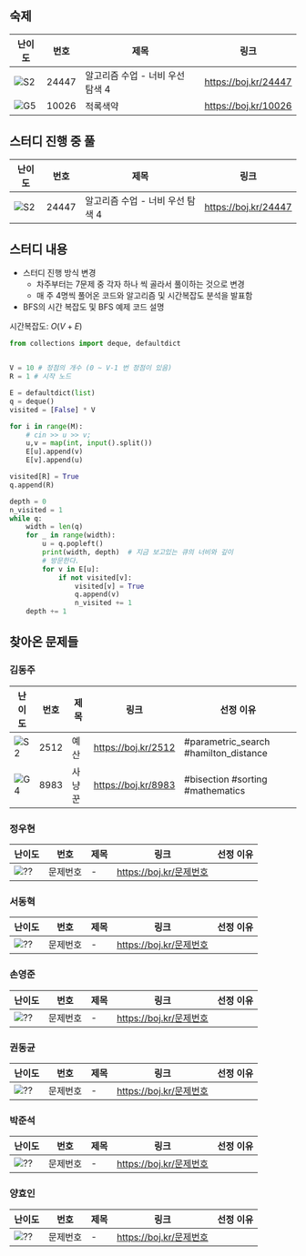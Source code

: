 ## 숙제

| 난이도 | 번호  | 제목                             | 링크                   |
| ------ | ----- | -------------------------------- | ---------------------- |
| ![S2]  | 24447 | 알고리즘 수업 - 너비 우선 탐색 4 | <https://boj.kr/24447> |
| ![G5]  | 10026 | 적록색약                         | <https://boj.kr/10026> |

## 스터디 진행 중 풀

| 난이도 | 번호  | 제목                             | 링크                   |
| ------ | ----- | -------------------------------- | ---------------------- |
| ![S2]  | 24447 | 알고리즘 수업 - 너비 우선 탐색 4 | <https://boj.kr/24447> |

## 스터디 내용

-   스터디 진행 방식 변경
    -   차주부터는 7문제 중 각자 하나 씩 골라서 풀이하는 것으로 변경
    -   매 주 4명씩 풀어온 코드와 알고리즘 및 시간복잡도 분석을 발표함
-   BFS의 시간 복잡도 및 BFS 예제 코드 설명

시간복잡도: $O(V+E)$

```python
from collections import deque, defaultdict


V = 10 # 정점의 개수 (0 ~ V-1 번 정점이 있음)
R = 1 # 시작 노드

E = defaultdict(list)
q = deque()
visited = [False] * V

for i in range(M):
    # cin >> u >> v;
    u,v = map(int, input().split())
    E[u].append(v)
    E[v].append(u)

visited[R] = True
q.append(R)

depth = 0
n_visited = 1
while q:
    width = len(q)
    for _ in range(width):
        u = q.popleft()
        print(width, depth)  # 지금 보고있는 큐의 너비와 깊이
        # 방문한다.
        for v in E[u]:
            if not visited[v]:
                visited[v] = True
                q.append(v)
                n_visited += 1
    depth += 1
```

## 찾아온 문제들

### 김동주

| 난이도 | 번호 | 제목   | 링크                  | 선정 이유                             |
| ------ | ---- | ------ | --------------------- | ------------------------------------- |
| ![S2]  | 2512 | 예산   | <https://boj.kr/2512> | #parametric_search #hamilton_distance |
| ![G4]  | 8983 | 사냥꾼 | <https://boj.kr/8983> | #bisection #sorting #mathematics      |

### 정우현

| 난이도 | 번호     | 제목 | 링크                      | 선정 이유 |
| ------ | -------- | ---- | ------------------------- | --------- |
| ![??]  | 문제번호 | -    | <https://boj.kr/문제번호> |           |

### 서동혁

| 난이도 | 번호     | 제목 | 링크                      | 선정 이유 |
| ------ | -------- | ---- | ------------------------- | --------- |
| ![??]  | 문제번호 | -    | <https://boj.kr/문제번호> |           |

### 손영준

| 난이도 | 번호     | 제목 | 링크                      | 선정 이유 |
| ------ | -------- | ---- | ------------------------- | --------- |
| ![??]  | 문제번호 | -    | <https://boj.kr/문제번호> |           |

### 권동균

| 난이도 | 번호     | 제목 | 링크                      | 선정 이유 |
| ------ | -------- | ---- | ------------------------- | --------- |
| ![??]  | 문제번호 | -    | <https://boj.kr/문제번호> |           |

### 박준석

| 난이도 | 번호     | 제목 | 링크                      | 선정 이유 |
| ------ | -------- | ---- | ------------------------- | --------- |
| ![??]  | 문제번호 | -    | <https://boj.kr/문제번호> |           |

### 양효인

| 난이도 | 번호     | 제목 | 링크                      | 선정 이유 |
| ------ | -------- | ---- | ------------------------- | --------- |
| ![??]  | 문제번호 | -    | <https://boj.kr/문제번호> |           |

<!-- solved.ac 문제 난이도 별 태그 이미지 -->

[P1]: https://d2gd6pc034wcta.cloudfront.net/tier/20.svg
[P2]: https://d2gd6pc034wcta.cloudfront.net/tier/19.svg
[P3]: https://d2gd6pc034wcta.cloudfront.net/tier/18.svg
[P4]: https://d2gd6pc034wcta.cloudfront.net/tier/17.svg
[P5]: https://d2gd6pc034wcta.cloudfront.net/tier/16.svg
[G1]: https://d2gd6pc034wcta.cloudfront.net/tier/15.svg
[G2]: https://d2gd6pc034wcta.cloudfront.net/tier/14.svg
[G3]: https://d2gd6pc034wcta.cloudfront.net/tier/13.svg
[G4]: https://d2gd6pc034wcta.cloudfront.net/tier/12.svg
[G5]: https://d2gd6pc034wcta.cloudfront.net/tier/11.svg
[S1]: https://d2gd6pc034wcta.cloudfront.net/tier/10.svg
[S2]: https://d2gd6pc034wcta.cloudfront.net/tier/9.svg
[S3]: https://d2gd6pc034wcta.cloudfront.net/tier/8.svg
[S4]: https://d2gd6pc034wcta.cloudfront.net/tier/7.svg
[S5]: https://d2gd6pc034wcta.cloudfront.net/tier/6.svg
[??]: https://d2gd6pc034wcta.cloudfront.net/tier/0.svg
